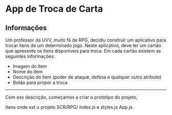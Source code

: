 # App de Troca de Carta 
## Informações

Um professor da UVV, muito fã de RPG, decidiu construir um aplicativo para trocar itens de um determinado jogo. Neste aplicativo, deve ter um cartão que apresente os itens disponíveis para troca. Em cada cartão existem as seguintes informações:

- Imagem do item
- Nome do item
- Descrição do item (poder de ataque, defesa e qualquer outro atributo)
- Botão para propor a troca
--------------------------
Com ess descrição, começamos a criar o prototipo do projeto,

Itens onde est o projeto
SCR/RPG/ index.js e styles.js
App.js
